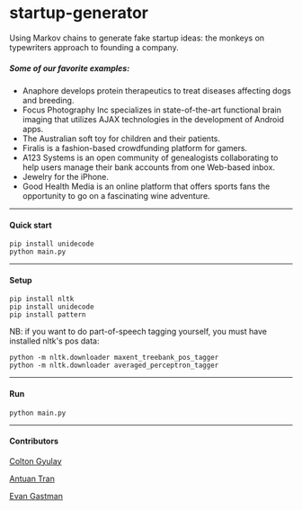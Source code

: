 # startup-generator
Using Markov chains to generate fake startup ideas: the monkeys on typewriters approach to founding a company.

##### Some of our favorite examples:

* Anaphore develops protein therapeutics to treat diseases affecting dogs and breeding.
* Focus Photography Inc specializes in state-of-the-art functional brain imaging that utilizes AJAX technologies in the development of Android apps.
* The Australian soft toy for children and their patients.
* Firalis is a fashion-based crowdfunding platform for gamers.
* A123 Systems is an open community of genealogists collaborating to help users manage their bank accounts from one Web-based inbox.
* Jewelry for the iPhone.
* Good Health Media is an online platform that offers sports fans the opportunity to go on a fascinating wine adventure.

----
#### Quick start
```
pip install unidecode
python main.py
```

----
#### Setup
```
pip install nltk
pip install unidecode
pip install pattern
```

NB: if you want to do part-of-speech tagging yourself, you must have installed nltk's pos data:
```
python -m nltk.downloader maxent_treebank_pos_tagger
python -m nltk.downloader averaged_perceptron_tagger
```

----
#### Run
```
python main.py
```

----
#### Contributors
[Colton Gyulay](https://github.com/cgyulay)

[Antuan Tran](https://github.com/tuantrain)

[Evan Gastman](https://github.com/evangastman)
